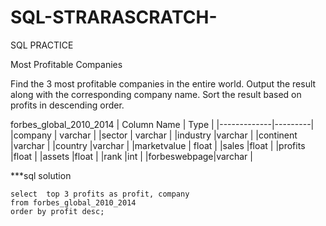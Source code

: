 # SQL-STRARASCRATCH-
SQL PRACTICE

Most Profitable Companies

Find the 3 most profitable companies in the entire world.
Output the result along with the corresponding company name.
Sort the result based on profits in descending order.

forbes_global_2010_2014
| Column Name | Type    |
|-------------|---------|
|company      | varchar |
|sector       | varchar |
|industry     |varchar  |
|continent    |varchar  |
|country      |varchar  |
|marketvalue  | float   |
|sales        |float    |
|profits      |float    |
|assets       |float    |
|rank         |int      |
|forbeswebpage|varchar  |


***sql solution
```
select  top 3 profits as profit, company 
from forbes_global_2010_2014
order by profit desc;
```
